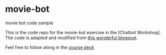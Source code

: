 # movie-bot
movie bot code sample

This is the code repo for the movie-bot exercise in the [Chatbot Workshop]. The code is adapted and modified from [this wonderful blogpost](https://recast.ai/blog/nodejs-chatbot-movie-bot/).

Feel free to follow along in the [course deck](https://docs.google.com/presentation/d/1n9jwU8oQyVJcvQnGp-jSBNbR8OsSyaVqRbAW6s42oy4/edit?usp=sharing)
